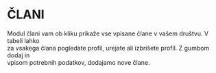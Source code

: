 # ČLANI

Modul člani vam ob kliku prikaže vse vpisane člane v vašem društvu. V tabeli lahko\
za vsakega člana pogledate profil, urejate ali izbrišete profil. Z gumbom dodaj in\
vpisom potrebnih podatkov, dodajamo nove člane.
